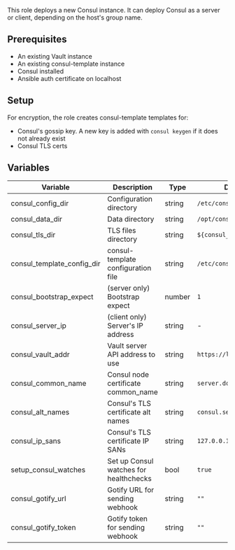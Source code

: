 This role deploys a new Consul instance. It can deploy Consul as a server or client,
depending on the host's group name.

## Prerequisites
- An existing Vault instance
- An existing consul-template instance
- Consul installed
- Ansible auth certificate on localhost

## Setup
For encryption, the role creates consul-template templates for:

- Consul's gossip key. A new key is added with `consul keygen` if it does not already
	exist
- Consul TLS certs

## Variables

| Variable | Description | Type | Default |
| -------- | ----------- | ---- | ------- |
| consul_config_dir | Configuration directory | string | `/etc/consul.d` |
| consul_data_dir | Data directory | string | `/opt/consul` |
| consul_tls_dir | TLS files directory | string | `${consul_data_dir}/tls` |
| consul_template_config_dir | consul-template configuration file | string | `/etc/consul-template` |
| consul_bootstrap_expect | (server only) Bootstrap expect | number | `1` |
| consul_server_ip | (client only) Server's IP address | string | - |
| consul_vault_addr | Vault server API address to use | string | `https://localhost:8200` |
| consul_common_name | Consul node certificate common_name | string | `server.dc1.consul` |
| consul_alt_names | Consul's TLS certificate alt names | string | `consul.service.consul` |
| consul_ip_sans | Consul's TLS certificate IP SANs | string | `127.0.0.1` |
| setup_consul_watches | Set up Consul watches for healthchecks | bool | `true` |
| consul_gotify_url | Gotify URL for sending webhook | string | `""` |
| consul_gotify_token | Gotify token for sending webhook | string | `""` |
